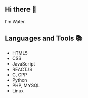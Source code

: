 ## Hi there 👋
I'm Water.
## Languages and Tools 📚
<ul>
  <li>HTML5</li>
  <li>CSS</li>
  <li>JavaScript</li>
  <li>REACTJS</li>
  <li>C, CPP</li>
  <li>Python</li>
  <li>PHP, MYSQL</li>
  <li>Linux</li>
</ul>


